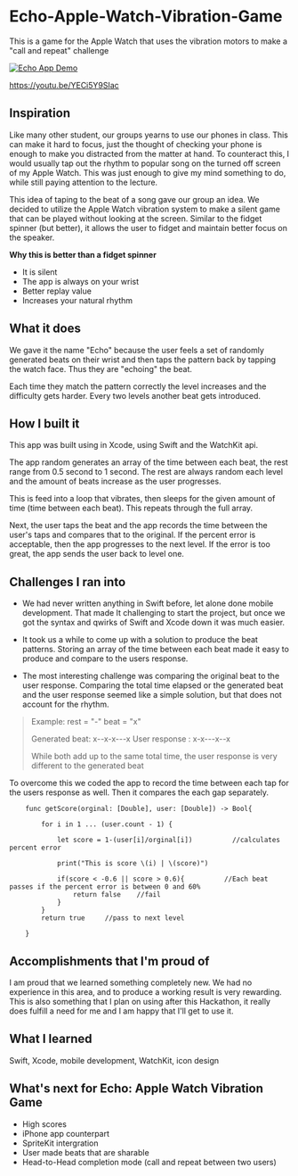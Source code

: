 # Echo-Apple-Watch-Vibration-Game
This is a game for the Apple Watch that uses the vibration motors to make a "call and repeat" challenge

[![Echo App Demo](https://img.youtube.com/vi/YECi5Y9SIac/0.jpg)](https://www.youtube.com/watch?v=YECi5Y9SIac)

https://youtu.be/YECi5Y9SIac

## Inspiration
Like many other student, our groups yearns to use our phones in class. This can make it hard to focus, just the thought of checking your phone is enough to make you distracted from the matter at hand. To counteract this, I would usually tap out the rhythm to popular song on the turned off screen of my Apple Watch.  This was just enough to give my mind something to do, while still paying attention to the lecture.

This idea of taping to the beat of a song gave our group an idea. We decided to utilize the Apple Watch vibration system to make a silent game that can be played without looking at the screen. Similar to the fidget spinner (but better), it allows the user to fidget and maintain better focus on the speaker. 

**Why this is better than a fidget spinner**
* It is silent
* The app is always on your wrist
* Better replay value
* Increases your natural rhythm 

## What it does
We gave it the name "Echo" because the user feels a set of randomly generated beats on their wrist and then taps the pattern back by tapping the watch face. Thus they are "echoing" the beat.

Each time they match the pattern correctly the level increases and the difficulty gets harder. Every two levels another beat gets introduced.

## How I built it
This app was built using in Xcode, using Swift and the WatchKit api.

The app random generates an array of the time between each beat, the rest range from 0.5 second to 1 second. The rest are always random each level and the amount of beats increase as the user progresses.

This is feed into a loop that vibrates, then sleeps for the given amount of time (time between each beat). This repeats through the full array. 

Next, the user taps the beat and the app records the time between the user's taps and compares that to the original. If the percent error is acceptable, then the app progresses to the next level. If the error is too great, the app sends the user back to level one.


## Challenges I ran into
* We had never written anything in Swift before, let alone done mobile development. That made It challenging to start the project, but once we got the syntax and qwirks of Swift and Xcode down it was much easier.

* It took us a while to come up with a solution to produce the beat patterns. Storing an array of the time between each beat made it easy to produce and compare to the users response.

* The most interesting challenge was comparing the original beat to the user response. Comparing the total time elapsed  or the generated beat and the user response seemed like a simple solution, but that does not account for the rhythm.
> Example:
> rest = "-"
> beat = "x"
> 
> Generated beat:  x--x-x---x 
> User response : x-x---x--x
> 
>  While both add up to the same total time, the user response is very different to the generated beat

To overcome this we coded the app to record the time between each tap for the users response as well. Then it compares the each gap separately.
~~~
    func getScore(orginal: [Double], user: [Double]) -> Bool{
        
        for i in 1 ... (user.count - 1) {
            
            let score = 1-(user[i]/orginal[i])          //calculates percent error
            
            print("This is score \(i) | \(score)")
    
            if(score < -0.6 || score > 0.6){          //Each beat passes if the percent error is between 0 and 60%
                return false    //fail
            }
        }
        return true     //pass to next level
        
    }
~~~

## Accomplishments that I'm proud of

I am proud that we learned something completely new. We had no experience in this area, and to produce a working result is very rewarding. This is also something that I plan on using after this Hackathon, it really does fulfill a need for me and I am happy that I'll get to use it.

## What I learned
Swift, Xcode, mobile development, WatchKit, icon design

## What's next for Echo: Apple Watch Vibration Game 
* High scores
* iPhone app counterpart
* SpriteKit intergration
* User made beats that are sharable
* Head-to-Head completion mode (call and repeat between two users)
